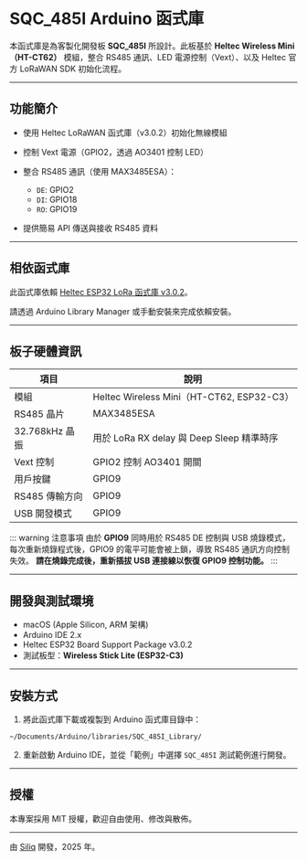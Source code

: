 # SQC\_485I Arduino 函式庫

本函式庫是為客製化開發板 **SQC\_485I** 所設計。此板基於 **Heltec Wireless Mini（HT-CT62）** 模組，整合 RS485 通訊、LED 電源控制（Vext）、以及 Heltec 官方 LoRaWAN SDK 初始化流程。

---

## 功能簡介

* 使用 Heltec LoRaWAN 函式庫（v3.0.2）初始化無線模組
* 控制 Vext 電源（GPIO2，透過 AO3401 控制 LED）
* 整合 RS485 通訊（使用 MAX3485ESA）：

  * `DE`: GPIO2
  * `DI`: GPIO18
  * `RO`: GPIO19
* 提供簡易 API 傳送與接收 RS485 資料

---

## 相依函式庫

此函式庫依賴 [Heltec ESP32 LoRa 函式庫 v3.0.2](https://github.com/HelTecAutomation/Heltec_ESP32)。

請透過 Arduino Library Manager 或手動安裝來完成依賴安裝。

---

## 板子硬體資訊

| 項目           | 說明                                      |
| ------------ | --------------------------------------- |
| 模組           | Heltec Wireless Mini（HT-CT62, ESP32-C3） |
| RS485 晶片     | MAX3485ESA                              |
| 32.768kHz 晶振 | 用於 LoRa RX delay 與 Deep Sleep 精準時序      |
| Vext 控制      | GPIO2 控制 AO3401 開關                      |
| 用戶按鍵         | GPIO9                                   |
| RS485 傳輸方向   | GPIO9                                   |
| USB 開發模式     | GPIO9                                   |

\::: warning 注意事項
由於 **GPIO9** 同時用於 RS485 DE 控制與 USB 燒錄模式，
每次重新燒錄程式後，GPIO9 的電平可能會被上鎖，導致 RS485 通訊方向控制失效。
**請在燒錄完成後，重新插拔 USB 連接線以恢復 GPIO9 控制功能。**
\:::

---

## 開發與測試環境

* macOS (Apple Silicon, ARM 架構)
* Arduino IDE 2.x
* Heltec ESP32 Board Support Package v3.0.2
* 測試板型：**Wireless Stick Lite (ESP32-C3)**

---

## 安裝方式

1. 將此函式庫下載或複製到 Arduino 函式庫目錄中：

```
~/Documents/Arduino/libraries/SQC_485I_Library/
```

2. 重新啟動 Arduino IDE，並從「範例」中選擇 `SQC_485I` 測試範例進行開發。

---

## 授權

本專案採用 MIT 授權，歡迎自由使用、修改與散佈。

---

由 [Siliq](https://github.com/livinghuang) 開發，2025 年。

